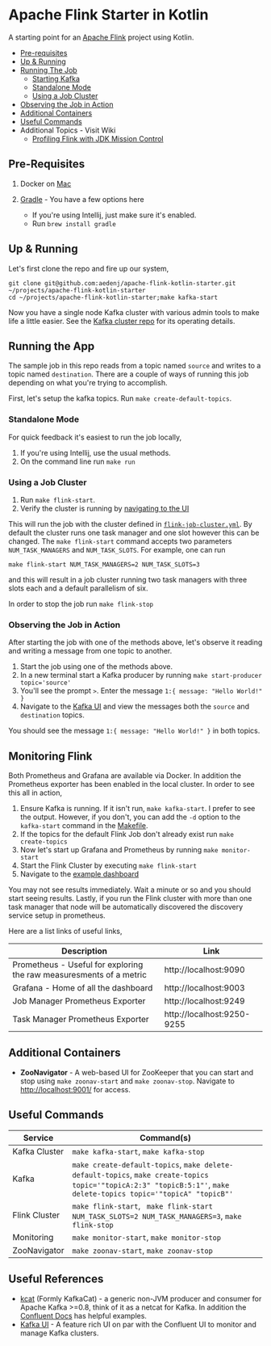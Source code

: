 Apache Flink Starter in Kotlin 
========================
A starting point for an [Apache Flink](https://ci.apache.org/projects/flink/flink-docs-master/) project using Kotlin.

<!-- toc-begin -->
* [Pre-requisites](#pre-requisites)
* [Up & Running](#up--running)
* [Running The Job](#running-the-job)
    * [Starting Kafka](#starting-kafka)
    * [Standalone Mode](#standalone-mode)
    * [Using a Job Cluster](#using-a-job-cluster)
* [Observing the Job in Action](#observing-the-job-in-action)
* [Additional Containers](#additional-containers)
* [Useful Commands](#useful-commands)
* Additional Topics - Visit Wiki 
  * [Profiling Flink with JDK Mission Control](#https://github.com/aedenj/apache-flink-kotlin-starter/wiki/Additional-Topics#profiling-flink-with-jdk-mission-control)
<!-- toc-end -->
  
## Pre-Requisites

1. Docker on [Mac](https://download.docker.com/mac/stable/Docker.dmg)

1. [Gradle](https://gradle.org) - You have a few options here
    + If you're using Intellij, just make sure it's enabled.
    + Run `brew install gradle`

## Up & Running

Let's first clone the repo and fire up our system,

```
git clone git@github.com:aedenj/apache-flink-kotlin-starter.git ~/projects/apache-flink-kotlin-starter
cd ~/projects/apache-flink-kotlin-starter;make kafka-start 
```
Now you have a single node Kafka cluster with various admin tools to make life a little easier. See the [Kafka cluster repo](https://github.com/aedenj/kafka-cluster-starter) for its operating details.

## Running the App

The sample job in this repo reads from a topic named `source` and writes to a topic named `destination`.
There are a couple of ways of running this job depending on what you're trying to accomplish.

First, let's setup the kafka topics. Run `make create-default-topics`.

### Standalone Mode 

For quick feedback it's easiest to run the job locally,

1. If you're using Intellij, use the usual methods.
2. On the command line run `make run`

### Using a Job Cluster

1. Run `make flink-start`. 
2. Verify the cluster is running by [navigating to the UI](http://localhost:8081/)

This will run the job with the cluster defined in [`flink-job-cluster.yml`](https://github.com/aedenj/apache-flink-kotlin-starter/blob/main/docker/flink-job-cluster.yml). 
By default the cluster runs one task manager and one slot however this can be changed. The `make flink-start` 
command accepts two parameters `NUM_TASK_MANAGERS` and `NUM_TASK_SLOTS`. For example, one can run

```
make flink-start NUM_TASK_MANAGERS=2 NUM_TASK_SLOTS=3 
```

and this will result in a job cluster running two task managers with three slots each and a default parallelism of six.

In order to stop the job run `make flink-stop`

### Observing the Job in Action

After starting the job with one of the methods above, let's observe it reading and writing a message from one topic to another.

1. Start the job using one of the methods above.
2. In a new terminal start a Kafka producer by running `make start-producer topic='source'`
3. You'll see the prompt `>`. Enter the message `1:{ message: "Hello World!" }`
4. Navigate to the [Kafka UI](http://localhost:8001/) and view the messages both the `source` and `destination` topics. 

You should see the message `1:{ message: "Hello World!" }` in both topics.

## Monitoring Flink

Both Prometheus and Grafana are available via Docker. In addition the Prometheus exporter has been enabled in the 
local cluster. In order to see this all in action,

1. Ensure Kafka is running. If it isn't run, `make kafka-start`. I prefer to see the output. However, if you don't, 
   you can add the `-d` option to the `kafka-start` command in the [Makefile](https://github.com/aedenj/apache-flink-kotlin-starter/blob/main/Makefile#L21).
2. If the topics for the default Flink Job don't already exist run `make create-topics`
3. Now let's start up Grafana and Prometheus by running `make monitor-start`
4. Start the Flink Cluster by executing `make flink-start`
5. Navigate to the [example dashboard](http://localhost:9003/d/wKbnD5Gnk/flink?orgId=1)

You may not see results immediately. Wait a minute or so and you should start seeing results. Lastly, if you run
the Flink cluster with more than one task manager that node will be automatically discovered the discovery
service setup in prometheus.

Here are a list links of useful links,

| Description                                                         | Link                       |
|---------------------------------------------------------------------|----------------------------|
| Prometheus - Useful for exploring the raw measuresments of a metric | http://localhost:9090      |
| Grafana - Home of all the dashboard                                 | http://localhost:9003      |
| Job Manager Prometheus Exporter                                     | http://localhost:9249      |
| Task Manager Prometheus Exporter                                    | http://localhost:9250-9255 |

## Additional Containers

- **ZooNavigator** - A web-based UI for ZooKeeper that you can start and stop using `make zoonav-start` and 
  `make zoonav-stop`. Navigate to [http://localhost:9001/](http://localhost:9001/) for access. 
 
## Useful Commands

| Service       | Command(s)                                                                                                                                                      |
|---------------|-----------------------------------------------------------------------------------------------------------------------------------------------------------------|
| Kafka Cluster | `make kafka-start`, `make kafka-stop`                                                                                                                           |
 | Kafka        | `make create-default-topics`, `make delete-default-topics`, `make create-topics topic='"topicA:2:3" "topicB:5:1"'`, `make delete-topics topic='"topicA" "topicB"'` |
| Flink Cluster | `make flink-start`, ` make flink-start NUM_TASK_SLOTS=2 NUM_TASK_MANAGERS=3`, `make flink-stop`                                                                 |
| Monitoring | `make monitor-start`, `make monitor-stop`                                                                                                                       |
| ZooNavigator | `make zoonav-start`, `make zoonav-stop`                                                                                                                         |


## Useful References

- [kcat](https://github.com/edenhill/kcat#running-in-docker) (Formly KafkaCat) - a generic non-JVM producer and consumer
  for Apache Kafka >=0.8, think of it as a netcat for Kafka. In addition the [Confluent Docs](https://docs.confluent.io/4.0.1/app-development/kafkacat-usage.html#) 
  has helpful examples.
- [Kafka UI](https://github.com/provectus/kafka-ui) - A feature rich UI on par with the Confluent UI to monitor and 
  manage Kafka clusters.